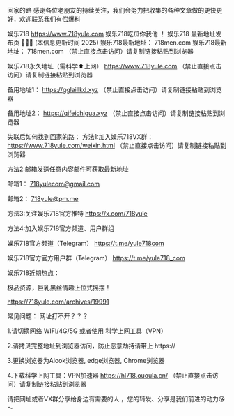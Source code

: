 回家的路
感谢各位老朋友的持续关注，我们会努力把收集的各种文章做的更快更好，欢迎联系我们有偿爆料

娱乐718 https://www.718yule.com 娱乐718吃瓜你我他 ！ 娱乐718 最新地址发布页 🍉🍉🍉 (本信息更新时间 2025) 娱乐718最新地址： 718men.com 娱乐718最新地址： 718men.com （禁止直接点击访问）请复制链接粘贴到浏览器

娱乐718永久地址（需科学⬆️上网） https://www.718yule.com （禁止直接点击访问）请复制链接粘贴到浏览器

备用地址1： https://gglaillkd.xyz     （禁止直接点击访问）请复制链接粘贴到浏览器

备用地址2： https://qifeichigua.xyz   （禁止直接点击访问）请复制链接粘贴到浏览器

失联后如何找到回家的路： 方法1:加入娱乐718VX群： https://www.718yule.com/weixin.html （禁止直接点击访问）请复制链接粘贴到浏览器

方法2:邮箱发送任意内容邮件可获取最新地址

邮箱1： 718yulecom@gmail.com

邮箱2： 718yule@pm.me

方法3:关注娱乐718官方推特 https://x.com/718yule

方法4:加入娱乐718官方频道、用户群组

娱乐718官方频道（Telegram） https://t.me/yule718com

娱乐718官方官方用户群（Telegram） https://t.me/yule718_com

娱乐718近期热点：

极品资源，巨乳黑丝情趣上位式摇摆！

https://718yule.com/archives/19991

常见问题： 网址打不开？？？

1.请切换网络 WIFI/4G/5G 或者使用 科学上网工具（VPN）

2.请拷贝完整地址到浏览器访问，防止恶意劫持请带上 https://

3.更换浏览器为Alook浏览器, edge浏览器, Chrome浏览器

4.下载科学上网工具：VPN加速器 https://hl718.ououla.cn/ （禁止直接点击访问）请复制链接粘贴到浏览器

请把网址或者VX群分享给身边有需要的人 ，您的转发、分享是我们前进的动力😘～
